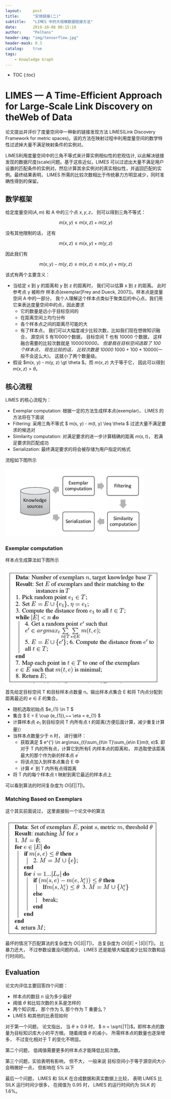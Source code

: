 ```yaml
---
layout:     post
title:      "实体链接(二)"
subtitle:   "LIMES 中的大规模数据链接方法"
date:       2019-10-08 00:15:18
author:     "Pelhans"
header-img: "img/tensorflow.jpg"
header-mask: 0.3 
catalog:    true
tags:
    - Knowledge Graph
---
```



* TOC
{:toc}

# LIMES — A Time-Efficient Approach for Large-Scale Link Discovery on theWeb of Data

论文提出并评价了度量空间中一种新的链接发现方法 LIMES(Link Discovery Framework for metric spaces)。该的方法在映射过程中利用度量空间的数学特性过滤掉大量不满足映射条件的实例对。 

LIMES利用度量空间中的三角不等式来计算实例相似性的悲观估计, 以此解决链接发现的数据尺度(scale)问题。基于这些近似，LIMES 可以过滤出大量不满足用户设置的匹配条件的实例对。然后计算其余实例对的真实相似性，并返回匹配的实例。最终结果表明， LIMES 所需的比较次数相比于传统暴力方明显减少，同时准确性得到的保留。

## 数学框架

给定度量空间$(A, m)$ 和 A 中的三个点 $x, y, z$， 则可以得到三角不等式：

$$ m(x, y) \leq m(x, z) + m (z, y) $$

没有其他限制的话， 还有

$$ m(x, z) \leq m(x, y) + m(y, z) $$

因此我们有

$$ m(x, y) - m(y, z) \leq m(x, z) \leq m(x, y) + m(y, z) $$

该式有两个主要含义：

* 当给定 x 到 y 的距离和 y 到 z 的距离时， 我们可以估算 x 到 z 的距离。 此时参考点 y 被称作 样本点(exemplar[Frey and Dueck, 2007])。样本点是度量空间 A 中的一部分， 我个人理解这个样本点类似于聚类后的中心点，我们用它来表达度量空间中的点，因此要求    
    * 它的数量是远小于目标空间的    
    * 在距离空间上均匀分布    
    * 各个样本点之间的距离尽可能的大    
    * 有了样本点， 我们可以大幅度减少比较次数，比如我们现在想做知识融合， 源空间 S 有10000个数据， 目标空间 T 也有 10000 个数据， 这样融合需要的比较次数就是 10000*10000。 但是我在目标空间选取了 100 个样本点， 现在比较的话， 比较次数是 10000* 1000 + 100 * 10000(一般不会这么大)。 这就小了两个数量级。    
* 假设 $m(x, y) - m(y, z) \gt \theta $。而 $m(x, z)$ 大于等于它， 因此可以得到 $m(x, z) \gt \theta$。

## 核心流程

LIMES 的核心流程为：

* Exemplar computation: 根据一定的方法生成样本点(exemplar)， LIMES 的方法将在下面说    
* Filtering: 采用三角不等式 $ m(s, y) - m(t, y) \leq \theta $ 过滤大量不满足要求的候选对    
* Similarity computation: 对满足要求的进一步计算精确的距离 $m(s, t)$， 若满足要求则匹配成功    
* Serialization: 最终满足要求的将会被存储为用户指定的格式

流程如下图所示

![](/img/in-post/kg_paper/el_limes_workflow.jpg)

### Exemplar computation

样本点生成算法如下图所示

![](/img/in-post/kg_paper/el_limes_exemplar_computation.jpg)

首先给定目标空间 T 和目标样本点数量 n。输出样本点集合 E 和将 T内点分配到距离最近的 $e\in E$ 的集合。

* 随机选取初始点 $e_{1} \in T $    
* 集合 $ E = E \cup {e_{1}},~~ \eta = e_{1} $    
* 计算样本点 $e_{1}$ 到目标空间 T 内所有点 t 的距离(方便后面计算，减少重复计算量)）    
* 当样本点数量少于 n 时， 进行循环：
    * 获取满足 $ e^{'} \in arg\max_{t}\sum_{t\in T}\sum_{e\in E}m(t, e)$. 即对于 T 内的所有点，计算它到所有E 内样本点的距离和， 并选取使该距离最大的那个作为新的样本点 $e^{'}$    
    * 将该点加入到样本点集合 E 中    
    * 计算 $e^{'}$ 到 T 内所有点得距离    
* 将 T 内的每个样本点 t 映射到离它最近的样本点上    

可以看到算法的时间复杂度为 
$O(|E||T|)$。

### Matching Based on Exemplars

这个其实前面说过， 这里直接贴一个论文中的算法

![](/img/in-post/kg_paper/el_comparison_algorithm.jpg)

最坏的情况下匹配算法的复杂度为 
$O(|S||T|)$， 总复杂度为
$O((|E| + |S|)|T|)$。 比暴力还大， 不过参数设置没问题的话， LIMES 还是能够大幅度减少比较次数和运行时间的。

## Evaluation

论文内评估主要回答四个问题：

* 样本点的数目 n 设为多少最好    
* 阈值 $\theta$ 和比较次数的关系是怎样的    
* 两个知识库， 那个作为 S, 那个作为 T 重要么？    
* LIMES 和其他的比表现如何

对于第一个问题， 论文指出， 当 $\theta \geq 0.9$ 时， 
$ n = \sqrt{|T|}$。即样本点的数量为目标知识库大小的平方根。 随着阈值 $\theta$ 的减小， 所需样本点的数量也逐渐增多， 不过变化相对于 T 的变化不明显。

第二个问题， 低阈值需要更多的样本点才能降低比较次数。

第三个问题，实验表明有影响， 但不大， 一般来说 目标空间小于等于源空间大小会稍微好一点， 但影响在 5% 以下

最后一个问题， LIMES 和 SILK 在合成数据和真实数据上比较， 表明 LIMES 比 SILK 运行时间少很多， 在阈值为 0.95 时， LIMES 的运行时间约为 SILK 的 1.6%。

